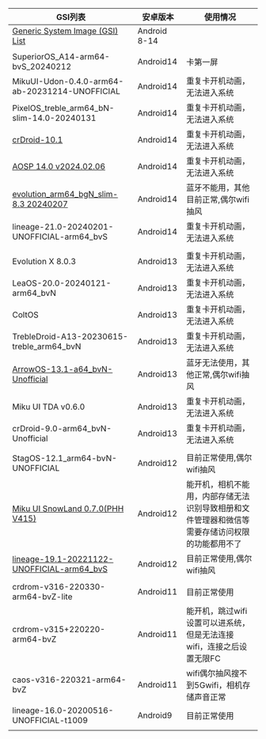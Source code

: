 | GSI列表 | 安卓版本 | 使用情况 |
|-------|-------|-------|
| [Generic System Image (GSI) List](https://github.com/phhusson/treble_experimentations/wiki/Generic-System-Image-%28GSI%29-list) | Android 8-14 |  |
|  |  |  |
| SuperiorOS_A14-arm64-bvS_20240212 | Android14 | 卡第一屏 |
| MikuUI-Udon-0.4.0-arm64-ab-20231214-UNOFFICIAL | Android14 | 重复卡开机动画，无法进入系统 |
| PixelOS_treble_arm64_bN-slim-14.0-20240131 | Android14 | 重复卡开机动画，无法进入系统 |
| [crDroid-10.1](https://github.com/naz664/crDroid_gsi/releases) | Android14 | 重复卡开机动画，无法进入系统 |
| [AOSP 14.0 v2024.02.06](https://github.com/ponces/treble_aosp/releases) | Android14 | 重复卡开机动画，无法进入系统 |
| [evolution_arm64_bgN_slim-8.3 20240207](https://github.com/ahnet-69/treble_evo/releases)  | Android14 | 蓝牙不能用，其他目前正常,偶尔wifi抽风 |
| lineage-21.0-20240201-UNOFFICIAL-arm64_bvS | Android14 | 重复卡开机动画，无法进入系统 |
|  |  |  |
| Evolution X 8.0.3  | Android13 | 重复卡开机动画，无法进入系统 |
| LeaOS-20.0-20240121-arm64_bvN | Android13 | 重复卡开机动画，无法进入系统 |
| ColtOS | Android13 | 重复卡开机动画，无法进入系统 |
| TrebleDroid-A13-20230615-treble_arm64_bvN | Android13 | 重复卡开机动画，无法进入系统 |
| [ArrowOS-13.1-a64_bvN-Unofficial](https://github.com/naz664/ArrowOS_gsi/releases) | Android13 | 蓝牙无法使用，其他正常,偶尔wifi抽风 |
| Miku UI TDA v0.6.0 | Android13 | 重复卡开机动画，无法进入系统 |
| crDroid-9.0-arm64_bvN-Unofficial | Android13 | 重复卡开机动画，无法进入系统 |
|  |  |  |
| StagOS-12.1_arm64-bvN-UNOFFICIAL | Android12 | 目前正常使用,偶尔wifi抽风 |
| [Miku UI SnowLand 0.7.0(PHH V415)](https://github.com/xiaoleGun/treble_build_miku/releases/download/0.7.0/MikuUI-SNOWLAND-0.7.0-arm64-ab-20220725-UNOFFICIAL.img.xz) | Android12 | 能开机，相机不能用，内部存储无法识别导致相册和文件管理器和微信等需要存储访问权限的功能都用不了 |
| [lineage-19.1-20221122-UNOFFICIAL-arm64_bvS](https://jaist.dl.sourceforge.net/project/andyyan-gsi/lineage-19.x/lineage-19.1-20221122-UNOFFICIAL-arm64_bvS.img.xz) | Android12 | 目前正常使用,偶尔wifi抽风 |
|  |  |  |
| crdrom-v316-220330-arm64-bvZ-lite | Android11 | 目前正常使用 |
| crdrom-v315+220220-arm64-bvZ | Android11 | 能开机，跳过wifi设置可以进系统，但是无法连接wifi，连接之后设置无限FC |
| caos-v316-220321-arm64-bvZ | Android11 | wifi偶尔抽风搜不到5Gwifi，相机存储声音正常 |
| lineage-16.0-20200516-UNOFFICIAL-t1009 | Android9 | 目前正常使用 |
|  |  |  |